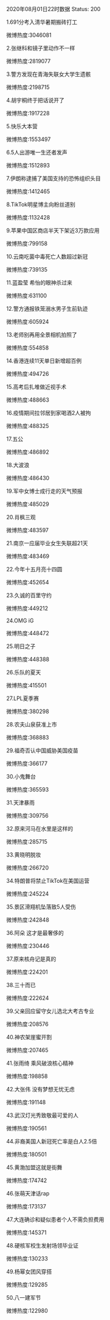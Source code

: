 2020年08月01日22时数据
Status: 200

1.691分考入清华暑期搬砖打工

微博热度:3046081

2.张继科和镜子里动作不一样

微博热度:2819077

3.警方发现在青海失联女大学生遗骸

微博热度:2198715

4.胡宇桐终于把话说开了

微博热度:1917228

5.快乐大本营

微博热度:1553497

6.5人出游唯一生还者发声

微博热度:1512893

7.伊朗称逮捕了美国支持的恐怖组织头目

微博热度:1412465

8.TikTok明星博主向粉丝道别

微博热度:1132428

9.苹果中国区商店半天下架近3万款应用

微博热度:799158

10.云南吃菌中毒死亡人数超过新冠

微博热度:739135

11.蓝盈莹 希怡的眼神杀过来

微博热度:631100

12.警方通报铁笼溺水男子生前轨迹

微博热度:605924

13.老师别再用全景相机拍照了

微博热度:554858

14.香港连续11天单日新增超百例

微博热度:494726

15.高考后扎堆做近视手术

微博热度:488663

16.疫情期间拉邻居到家喝酒2人被拘

微博热度:488325

17.五公

微博热度:486892

18.大波浪

微博热度:486430

19.军中女博士成行走的天气预报

微博热度:485029

20.肖枫三观

微博热度:483597

21.南京一应届毕业女生失联超21天

微博热度:483469

22.今年十五月亮十四圆

微博热度:452654

23.久诚的百里守约

微博热度:449212

24.OMG iG

微博热度:448472

25.明日之子

微博热度:448388

26.乐队的夏天

微博热度:415501

27.LPL夏季赛

微博热度:380298

28.农夫山泉获准上市

微博热度:368883

29.福奇否认中国威胁美国疫苗

微博热度:366177

30.小鬼舞台

微博热度:365593

31.天津暴雨

微博热度:309756

32.原来河马在水里是这样的

微博热度:285715

33.黄晓明脱妆

微博热度:266720

34.特朗普将禁止TikTok在美国运营

微博热度:245224

35.景区滑翔机坠落致5人受伤

微博热度:242848

36.阿朵 这才是最奢侈的

微博热度:230446

37.原来核舟记是真的

微博热度:224201

38.三十而已

微博热度:222624

39.父亲回应留守女儿选北大考古专业

微博热度:208576

40.神农架崖蜜开割

微博热度:207465

41.张雨绮 乘风破浪核心精神

微博热度:198858

42.大张伟 没有梦想无忧无虑

微博热度:191148

43.武汉灯光秀致敬最可爱的人

微博热度:190561

44.非裔美国人新冠死亡率是白人2.5倍

微博热度:180501

45.黄渤加盟这就是街舞

微博热度:174742

46.张萌天津话rap

微博热度:173137

47.大连确诊和疑似患者个人不需负担费用

微博热度:145371

48.硬核军校生发射场领毕业证

微博热度:130233

49.杨幂女团风穿搭

微博热度:129285

50.八一建军节

微博热度:122980

